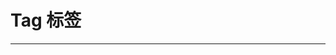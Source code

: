 <script setup>
import { CTag } from '../../src'
import TagExample from './tag-example.vue'
</script>

# Tag 标签

---

<tag-example />
